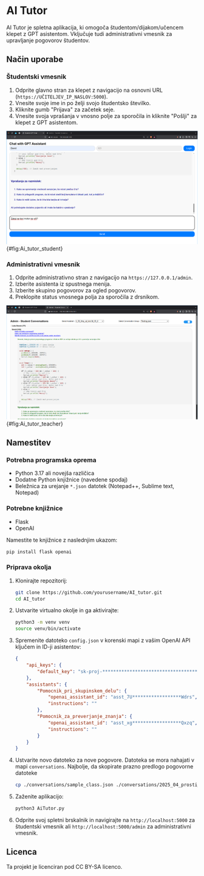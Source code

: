 # AI Tutor

AI Tutor je spletna aplikacija, ki omogoča študentom/dijakom/učencem klepet z GPT asistentom. Vključuje tudi administrativni vmesnik za upravljanje pogovorov študentov.

## Način uporabe

### Študentski vmesnik

1. Odprite glavno stran za klepet z navigacijo na osnovni URL (`https://UČITELJEV_IP_NASLOV:5000`).
2. Vnesite svoje ime in po želji svojo študentsko številko.
3. Kliknite gumb "Prijava" za začetek seje.
4. Vnesite svoja vprašanja v vnosno polje za sporočila in kliknite "Pošlji" za klepet z GPT asistentom.

![Slika pogovornega okna za učence.](./images/Ai_tutor_student.png){#fig:Ai_tutor_student}

### Administrativni vmesnik

1. Odprite administrativno stran z navigacijo na `https://127.0.0.1/admin`.
2. Izberite asistenta iz spustnega menija.
3. Izberite skupino pogovorov za ogled pogovorov.
4. Preklopite status vnosnega polja za sporočila z drsnikom.

![Zaslonska slika administracijskega okna.](./images/Ai_tutor_teacher.png){#fig:Ai_tutor_teacher}

## Namestitev

### Potrebna programska oprema

- Python 3.17 ali novejša različica
- Dodatne Python knjižnice (navedene spodaj)
- Beležnica za urejanje `*.json` datotek (Notepad++, Sublime text, Notepad)

### Potrebne knjižnice

- Flask
- OpenAI

Namestite te knjižnice z naslednjim ukazom:
```sh
pip install flask openai
```

### Priprava okolja

1. Klonirajte repozitorij:
    ```sh
    git clone https://github.com/yourusername/AI_tutor.git
    cd AI_tutor
    ```

2. Ustvarite virtualno okolje in ga aktivirajte:
    ```sh
    python3 -m venv venv
    source venv/bin/activate
    ```

3. Spremenite datoteko `config.json` v korenski mapi z vašim OpenAI API ključem in ID-ji asistentov:
    ```json
    {
        "api_keys": {
            "default_key": "sk-proj-***************************************lUA"
        },
        "assistants": {
            "Pomocnik_pri_skupinskem_delu": {
                "openai_assistant_id": "asst_7U******************Wdrs",
                "instructions": ""
            },
            "Pomocnik_za_preverjanje_znanja": {
                "openai_assistant_id": "asst_xg******************Qxzq",
                "instructions": ""
            }
        }
    }
    ```

4. Ustvarite novo datoteko za nove pogovore. Datoteka se mora nahajati v mapi `conversations`. Najbolje, da skopirate prazno predlogo pogovorne datoteke 
    ```sh
    cp ./conversations/sample_class.json ./conversations/2025_04_prosti_pad.json
    ```

5. Zaženite aplikacijo:
    ```sh
    python3 AiTutor.py
    ```

6. Odprite svoj spletni brskalnik in navigirajte na `http://localhost:5000` za študentski vmesnik ali `http://localhost:5000/admin` za administrativni vmesnik.


## Licenca

Ta projekt je licenciran pod CC BY-SA licenco.
